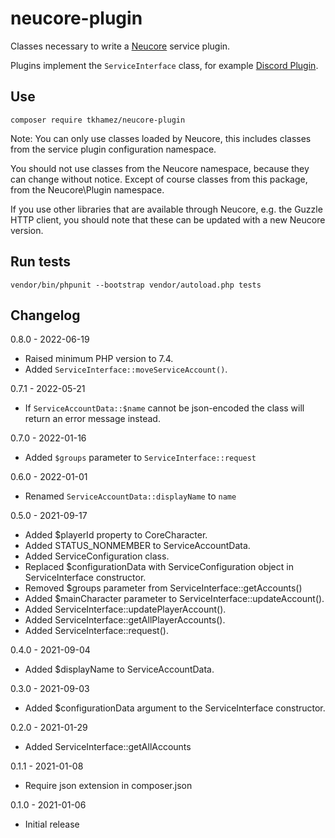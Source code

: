 # neucore-plugin

Classes necessary to write a [Neucore](https://github.com/tkhamez/neucore) service plugin.

Plugins implement the `ServiceInterface` class, for example 
[Discord Plugin](https://github.com/tkhamez/neucore-discord-plugin).

## Use

```shell
composer require tkhamez/neucore-plugin
```

Note: You can only use classes loaded by Neucore, this includes classes from the service plugin 
configuration namespace.

You should not use classes from the Neucore namespace, because they can change without notice. Except of course 
classes from this package, from the Neucore\Plugin namespace.

If you use other libraries that are available through Neucore, e.g. the Guzzle HTTP client, you should note that 
these can be updated with a new Neucore version.

## Run tests

```shell
vendor/bin/phpunit --bootstrap vendor/autoload.php tests
```

## Changelog

0.8.0 - 2022-06-19

- Raised minimum PHP version to 7.4.
- Added `ServiceInterface::moveServiceAccount()`.

0.7.1 - 2022-05-21

- If `ServiceAccountData::$name` cannot be json-encoded the class will return an error message instead.

0.7.0 - 2022-01-16

- Added `$groups` parameter to `ServiceInterface::request`

0.6.0 - 2022-01-01

- Renamed `ServiceAccountData::displayName` to `name`

0.5.0 - 2021-09-17

- Added $playerId property to CoreCharacter.
- Added STATUS_NONMEMBER to ServiceAccountData.
- Added ServiceConfiguration class.
- Replaced $configurationData with ServiceConfiguration object in ServiceInterface constructor.
- Removed $groups parameter from ServiceInterface::getAccounts()
- Added $mainCharacter parameter to ServiceInterface::updateAccount().
- Added ServiceInterface::updatePlayerAccount().
- Added ServiceInterface::getAllPlayerAccounts().
- Added ServiceInterface::request().

0.4.0 - 2021-09-04
- Added $displayName to ServiceAccountData.

0.3.0 - 2021-09-03
- Added $configurationData argument to the ServiceInterface constructor.

0.2.0 - 2021-01-29
- Added ServiceInterface::getAllAccounts

0.1.1 - 2021-01-08
- Require json extension in composer.json

0.1.0 - 2021-01-06
- Initial release
